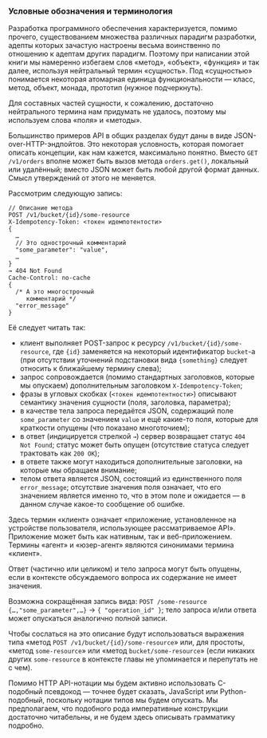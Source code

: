 ### Условные обозначения и терминология

Разработка программного обеспечения характеризуется, помимо прочего, существованием множества различных парадигм разработки, адепты которых зачастую настроены весьма воинственно по отношению к адептам других парадигм. Поэтому при написании этой книги мы намеренно избегаем слов «метод», «объект», «функция» и так далее, используя нейтральный термин «сущность». Под «сущностью» понимается некоторая атомарная единица функциональности — класс, метод, объект, монада, прототип (нужное подчеркнуть).

Для составных частей сущности, к сожалению, достаточно нейтрального термина нам придумать не удалось, поэтому мы используем слова «поля» и «методы».

Большинство примеров API в общих разделах будут даны в виде JSON-over-HTTP-эндпойтов. Это некоторая условность, которая помогает описать концепции, как нам кажется, максимально понятно. Вместо `GET /v1/orders` вполне может быть вызов метода `orders.get()`, локальный или удалённый; вместо JSON может быть любой другой формат данных. Смысл утверждений от этого не меняется.

Рассмотрим следующую запись:
```
// Описание метода
POST /v1/bucket/{id}/some-resource
X-Idempotency-Token: <токен идемпотентости>
{
  …
  // Это однострочный комментарий
  "some_parameter": "value",
  …
}
→ 404 Not Found
Cache-Control: no-cache
{
  /* А это многострочный
     комментарий */
  "error_message"
}
```

Её следует читать так:
  * клиент выполняет POST-запрос к ресурсу `/v1/bucket/{id}/some-resource`, где `{id}` заменяется на некоторый идентификатор `bucket`-а (при отсутствии уточнений подстановки вида `{something}` следует относить к ближайшему термину слева);
  * запрос сопровождается (помимо стандартных заголовков, которые мы опускаем) дополнительным заголовком `X-Idempotency-Token`;
  * фразы в угловых скобках (`<токен идемпотентности>`) описывают семантику значения сущности (поля, заголовка, параметра);
  * в качестве тела запроса передаётся JSON, содержащий поле `some_parameter` со значением `value` и ещё какие-то поля, которые для краткости опущены (что показано многоточием);
  * в ответ (индицируется стрелкой `→`) сервер возвращает статус `404 Not Found`; статус может быть опущен (отсутствие статуса следует трактовать как `200 OK`);
  * в ответе также могут находиться дополнительные заголовки, на которые мы обращаем внимание;
  * телом ответа является JSON, состоящий из единственного поля `error_message`; отсутствие значения поля означает, что его значением является именно то, что в этом поле и ожидается — в данном случае какое-то сообщение об ошибке.

Здесь термин «клиент» означает «приложение, установленное на устройстве пользователя, использующее рассматриваемое API». Приложение может быть как нативным, так и веб-приложением. Термины «агент» и «юзер-агент» являются синонимами термина «клиент».

Ответ (частично или целиком) и тело запроса могут быть опущены, если в контексте обсуждаемого вопроса их содержание не имеет значения.

Возможна сокращённая запись вида: `POST /some-resource` `{…,"some_parameter",…}` → `{ "operation_id" }`; тело запроса и/или ответа может опускаться аналогично полной записи.

Чтобы сослаться на это описание будут использоваться выражения типа «метод `POST /v1/bucket/{id}/some-resource`» или, для простоты, «метод `some-resource`» или «метод `bucket/some-resource`» (если никаких других `some-resource` в контексте главы не упоминается и перепутать не с чем).

Помимо HTTP API-нотации мы будем активно использовать C-подобный псевдокод — точнее будет сказать, JavaScript или Python-подобный, поскольку нотации типов мы будем опускать. Мы предполагаем, что подобного рода императивные конструкции достаточно читабельны, и не будем здесь описывать грамматику подробно.